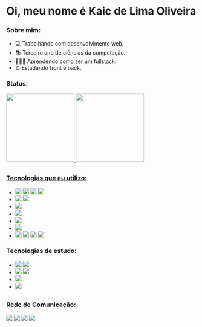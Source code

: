 # Oi, meu nome é Kaic de Lima Oliveira

### Sobre mim:
<div>
  <ul>
    <li>
      💻 Trabalhando com desenvolvimento web.
    </li>
    <li>
      📚 Terceiro ano de ciências da computação.
    </li>
    <li>
      👨🏻‍💻 Aprendendo como ser um fullstack.
    </li>
    <li>
      ⚙ Estudando front e back.
    </li>
  </ul>
  </div>

### Status:
<div>
  <a href="https://github.com/kaicLimaOliveira">
  <img height="180em" src="https://github-readme-stats.vercel.app/api?username=kaicLimaOliveira&show_icons=true&theme=dark&include_all_commits=true&count_private=true"/>
  <img height="180em" src="https://github-readme-stats.vercel.app/api/top-langs/?username=kaicLimaOliveira&layout=compact&langs_count=7&theme=dark"/>
</div>
  
  ##
  
### Tecnologias que eu utilizo: 
  
<div>
  <ul>
    <li>
      <a href="#" target="_blank"><img src="https://img.shields.io/badge/HTML5-E34F26?style=for-the-badge&logo=html5&logoColor=white" target="_blank"></a>
      <a href="#" target="_blank"><img src="https://img.shields.io/badge/CSS3-1572B6?style=for-the-badge&logo=css3&logoColor=white" target="_blank"></a>
      <a href="#" target="_blank"><img src="https://img.shields.io/badge/Sass-CC6699?style=for-the-badge&logo=sass&logoColor=white" target="_blank"></a>
      <a href="#" target="_blank"><img src="https://img.shields.io/badge/Bootstrap-563D7C?style=for-the-badge&logo=bootstrap&logoColor=white" target="_blank"></a>
    </li>
    <li>
      <a href="#" target="_blank"><img src="https://img.shields.io/badge/JavaScript-1C1C1C?style=for-the-badge&logo=javascript&logoColor=FFFF00" target="_blank"></a>
      <a href="#" target="_blank"><img src="https://img.shields.io/badge/jQuery-0769AD?style=for-the-badge&logo=jquery&logoColor=white" target="_blank"></a>
    </li>
    <li>
      <a href="#" target="_blank"><img src="https://img.shields.io/badge/Java-1C1C1C?style=for-the-badge&logo=java&logoColor=B22222" target="_blank"></a>
    </li>
    <li>
      <a href="#" target="_blank"><img src="https://img.shields.io/badge/MySQL-007ACC?style=for-the-badge&logo=mysql&logoColor=FFD700" target="_blank"></a>
    </li>
    <li>
      <a href="#" target="_blank"><img src="https://img.shields.io/badge/Insomnia-5849be?style=for-the-badge&logo=Insomnia&logoColor=white" target="_blank"></a>
    </li>
    <li>
      <a href="#" target="_blank"><img src="https://img.shields.io/badge/Visual_Studio_Code-0078D4?style=for-the-badge&logo=visual%20studio%20code&logoColor=white"></a>
    </li>
     <li>
      <a href="#" target="_blank"><img src="https://img.shields.io/badge/npm-CB3837?style=for-the-badge&logo=npm&logoColor=white"></a>
      <a href="#" target="_blank"><img src="https://img.shields.io/badge/Pip-14354C?style=for-the-badge&logo=python&logoColor=white"></a>
      <a href="#" target="_blank"><img src="https://img.shields.io/badge/Yarn-2C8EBB?style=for-the-badge&logo=yarn&logoColor=white"></a>
      <a href="#" target="_blank"><img src="https://img.shields.io/badge/Xampp-F37623?style=for-the-badge&logo=xampp&logoColor=white"></a>
    </li>
  </ul>
  
</div>
  
### Tecnologias de estudo:
<div>
  <ul>  
    <li>
      <a href="#" target="_blank"><img src="https://img.shields.io/badge/React-20232A?style=for-the-badge&logo=react&logoColor=61DAFB" target="_blank"></a>
      <a href="#" target="_blank"><img src="https://img.shields.io/badge/TypeScript-1C1C1C?style=for-the-badge&logo=typescript&logoColor=007ACC" target="_blank"></a>
      <li>
      <a href="#" target="_blank"><img src="https://img.shields.io/badge/Python-14354C?style=for-the-badge&logo=python&logoColor=white"></a>
      <a href="#" target="_blank"><img src="https://img.shields.io/badge/Flask-000000?style=for-the-badge&logo=flask&logoColor=white" target="_blank"></a>
    </li>
      <li>
      <a href="#" target="_blank"><img src="https://img.shields.io/badge/styled--components-DB7093?style=for-the-badge&logo=styled-components&logoColor=white" target="_blank"> 
      </a>  
    </li>
    <li>
      <a href="#" target="_blank"><img src="https://img.shields.io/badge/MongoDB-4EA94B?style=for-the-badge&logo=mongodb&logoColor=white" target="_blank"></a>
    </li>
    </li>
  </ul>
 </div>
  
  ##
 
### Rede de Comunicação:
  <div style="display: inline_block">
    <a href="https://www.facebook.com/kaic.oliveira.587" target="_blank"><img src="https://img.shields.io/badge/Facebook-1877F2?style=for-the-badge&logo=facebook&logoColor=white" target="_blank"></a>
    <a href="https://instagram.com/kaic.lo" target="_blank"><img src="https://img.shields.io/badge/-Instagram-%23E4405F?style=for-the-badge&logo=instagram&logoColor=white" target="_blank"></a>
    <a href="https://www.linkedin.com/in/kaic-de-lima-oliveira-3633041a4/" target="_blank"><img src="https://img.shields.io/badge/LinkedIn-0077B5?style=for-the-badge&logo=linkedin&logoColor=white" target="_blank"></a>
    <a href="https://github.com/kaicLimaOliveira" target="_blank"><img src="https://img.shields.io/badge/GitHub-100000?style=for-the-badge&logo=github&logoColor=white" target="_blank"></a>
  </div>
